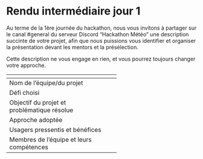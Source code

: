 # Rendu intermédiaire jour 1

Au terme de la 1ère journée du hackathon, nous vous invitons à partager sur le canal #general du serveur Discord “Hackathon Météo” une description succinte de votre projet, afin que nous puissions vous identifier et organiser la présentation devant les mentors et la présélection.

Cette description ne vous engage en rien, et vous pourrez toujours changer votre approche.

<table data-header-hidden><thead><tr><th width="260"></th><th></th></tr></thead><tbody><tr><td>Nom de l’équipe/du projet</td><td></td></tr><tr><td>Défi choisi</td><td></td></tr><tr><td>Objectif du projet et problématique résolue</td><td></td></tr><tr><td>Approche adoptée</td><td></td></tr><tr><td>Usagers pressentis et bénéfices</td><td></td></tr><tr><td>Membres de l’équipe et leurs compétences</td><td></td></tr></tbody></table>
